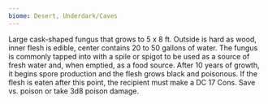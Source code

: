 ```yaml
---
biome: Desert, Underdark/Caves
---
```

Large cask-shaped fungus that grows to 5 x 8 ft. Outside is hard as wood, inner flesh is edible, center contains 20 to 50 gallons of water. The fungus is commonly tapped into with a spile or spigot to be used as a source of fresh water and, when emptied, as a food source. After 10 years of growth, it begins spore production and the flesh grows black and poisonous. If the flesh is eaten after this point, the recipient must make a DC 17 Cons. Save vs. poison or take 3d8 poison damage. 

